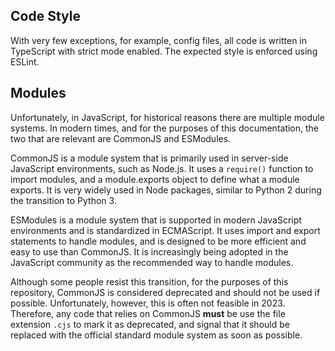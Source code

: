 ## Code Style

With very few exceptions, for example, config files, all code is written in TypeScript with strict mode enabled. The expected style is enforced using ESLint.

## Modules

Unfortunately, in JavaScript, for historical reasons there are multiple module systems. In modern times, and for the purposes of this documentation, the two that are relevant are CommonJS and ESModules. 

CommonJS is a module system that is primarily used in server-side JavaScript environments, such as Node.js. It uses a `require()` function to import modules, and a module.exports object to define what a module exports. It is very widely used in Node packages, similar to Python 2 during the transition to Python 3.

ESModules is a module system that is supported in modern JavaScript environments and is standardized in ECMAScript. It uses import and export statements to handle modules, and is designed to be more efficient and easy to use than CommonJS. It is increasingly being adopted in the JavaScript community as the recommended way to handle modules.

Although some people resist this transition, for the purposes of this repository, CommonJS is considered deprecated and should not be used if possible. Unfortunately, however, this is often not feasible in 2023. Therefore, any code that relies on CommonJS **must** be use the file extension `.cjs` to mark it as deprecated, and signal that it should be replaced with the official standard module system as soon as possible. 
